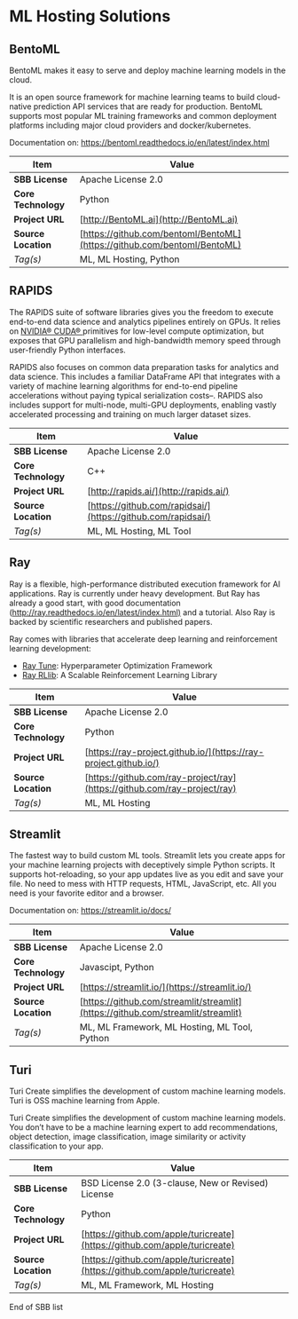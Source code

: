 # ML Hosting Solutions


## BentoML

<p>BentoML makes it easy to serve and deploy machine learning models in the cloud.</p>



<p>It is an open source framework for machine learning teams to build cloud-native prediction API services that are ready for production. BentoML supports most popular ML training frameworks and common deployment platforms including major cloud providers and docker/kubernetes.</p>



<p>Documentation on: <a href="https://bentoml.readthedocs.io/en/latest/index.html" target="_blank" rel="noreferrer noopener" aria-label="https://bentoml.readthedocs.io/en/latest/index.html (opens in a new tab)">https://bentoml.readthedocs.io/en/latest/index.html</a></p>

Item | Value 
----- | -----
**SBB License** | Apache License 2.0
**Core Technology** | Python
**Project URL** | [http://BentoML.ai](http://BentoML.ai)
**Source Location** | [https://github.com/bentoml/BentoML](https://github.com/bentoml/BentoML)
*Tag(s)* |ML, ML Hosting, Python


## RAPIDS
<p>The RAPIDS suite of software libraries gives you the freedom to execute end-to-end data science and analytics pipelines entirely on GPUs. It relies on <a href="https://developer.nvidia.com/cuda-toolkit" target="_blank" rel="noopener noreferrer">NVIDIA® CUDA® </a> primitives for low-level compute optimization, but exposes that GPU parallelism and high-bandwidth memory speed through user-friendly Python interfaces.</p>
<p>RAPIDS also focuses on common data preparation tasks for analytics and data science. This includes a familiar DataFrame API that integrates with a variety of machine learning algorithms for end-to-end pipeline accelerations without paying typical serialization costs&#8211;. RAPIDS also includes support for multi-node, multi-GPU deployments, enabling vastly accelerated processing and training on much larger dataset sizes.</p>

Item | Value 
----- | -----
**SBB License** | Apache License 2.0
**Core Technology** | C++
**Project URL** | [http://rapids.ai/](http://rapids.ai/)
**Source Location** | [https://github.com/rapidsai/](https://github.com/rapidsai/)
*Tag(s)* |ML, ML Hosting, ML Tool


## Ray

<p>Ray is a flexible, high-performance distributed execution framework for AI applications. Ray is currently under heavy development. But Ray has already a good start, with good documentation (<a href="http://ray.readthedocs.io/en/latest/index.html)" target="_blank" rel="noreferrer noopener" aria-label="http://ray.readthedocs.io/en/latest/index.html) (opens in a new tab)">http://ray.readthedocs.io/en/latest/index.html)</a> and a tutorial. Also Ray is backed by scientific researchers and published papers.</p>



<p>Ray comes with libraries that accelerate deep learning and reinforcement learning development:</p>



<ul><li><a href="http://ray.readthedocs.io/en/latest/tune.html" rel="nofollow">Ray Tune</a>: Hyperparameter Optimization Framework</li><li><a href="http://ray.readthedocs.io/en/latest/rllib.html" rel="nofollow">Ray RLlib</a>: A Scalable Reinforcement Learning Library</li></ul>

Item | Value 
----- | -----
**SBB License** | Apache License 2.0
**Core Technology** | Python
**Project URL** | [https://ray-project.github.io/](https://ray-project.github.io/)
**Source Location** | [https://github.com/ray-project/ray](https://github.com/ray-project/ray)
*Tag(s)* |ML, ML Hosting


## Streamlit

<p>The fastest way to build custom ML tools. Streamlit lets you create apps for your machine learning projects  with deceptively simple Python scripts. It supports hot-reloading, so  your app updates live as you edit and save your file. No need to mess  with HTTP requests, HTML, JavaScript, etc. All you need is your favorite  editor and a browser.</p>



<p>Documentation on: <a href="https://streamlit.io/docs/" target="_blank" rel="noreferrer noopener" aria-label="https://streamlit.io/docs/ (opens in a new tab)">https://streamlit.io/docs/</a></p>

Item | Value 
----- | -----
**SBB License** | Apache License 2.0
**Core Technology** | Javascipt, Python
**Project URL** | [https://streamlit.io/](https://streamlit.io/)
**Source Location** | [https://github.com/streamlit/streamlit](https://github.com/streamlit/streamlit)
*Tag(s)* |ML, ML Framework, ML Hosting, ML Tool, Python


## Turi
<p><span class="col-11 text-gray-dark mr-2">Turi Create simplifies the development of custom machine learning models. </span>Turi is OSS machine learning from Apple.</p>
<p>Turi Create simplifies the development of custom machine learning models. You don&#8217;t have to be a machine learning expert to add recommendations, object detection, image classification, image similarity or activity classification to your app.</p>

Item | Value 
----- | -----
**SBB License** | BSD License 2.0 (3-clause, New or Revised) License
**Core Technology** | Python
**Project URL** | [https://github.com/apple/turicreate](https://github.com/apple/turicreate)
**Source Location** | [https://github.com/apple/turicreate](https://github.com/apple/turicreate)
*Tag(s)* |ML, ML Framework, ML Hosting

End of SBB list <br>
